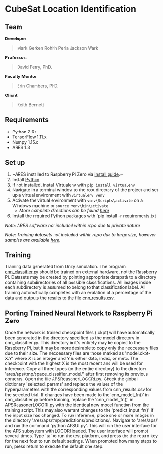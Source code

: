 # CubeSat Location Identification

## Team

**Developer**
> Mark Gerken
> Rohith Perla
> Jackson Wark


**Professor:**
> David Ferry, PhD.

**Faculty Mentor**
> Erin Chambers, PhD.

**Client**
> Keith Bennett

## Requirements
- Python 2.6+
- TensorFlow 1.11.x
- Numpy 1.15.x
- ARES 1.3

## Set up

1. ~ARES installed to Raspberry Pi Zero via [install guide](https://github.com/gerkenma/Position-Detection).~
2. Install [Python](https://www.python.org/downloads/)
3. If not installed, install Virtualenv with `pip install virtualenv`
4. Navigate in a terminal window to the root directory of the project and set up a virtual environment with `virtualenv venv`
5. Activate the virtual environment with `venv\Scripts\activate` on a Windows machine or `source venv\bin\activate`
	- *More complete directions can be found [here](https://virtualenv.pypa.io/en/stable/userguide/#activate-script)*
6. Install the required Python packages with `pip install -r requirements.txt

*Note: ARES software not included within repo due to private nature*

*Note: Training datasets not included within repo due to large size, however samples are available [here](https://github.com/gerkenma/Position-Detection/tree/master/training_data_generation/picture_examples).* 

## Training

Training data generated from Unity simulation. The program [cnn_classifier.py](https://github.com/gerkenma/Position-Detection/blob/master/cnn_files/cnn_classifier.py) should be trained on external hardware, not the Raspberry Pi. Datasets may be created by pointing appropriate datapath to a directory containing subdirectories of all possible classifications. All images inside each subdirectory is assumed to belong to that classification label. All training automatically completes with an evalation of a percentage of the data and outputs the results to the file [cnn_results.csv](https://github.com/gerkenma/Position-Detection/blob/master/cnn_files/cnn_results.csv).

## Porting Trained Neural Network to Raspberry Pi Zero

Once the network is trained checkpoint files (.ckpt) will have automatically been generated in the directory specified as the model directory in cnn_classifier.py. This directory in it's entirety may be copied to the Raspberry Pi, but it may be more desirable to copy only the neccessary files due to their size. The neccessary files are those marked as 'model.ckpt-X.Y' where X is an integer and Y is either data, index, or meta. The checkpoint with the highest X is the most recent and will be used for inference. Copy all three types (or the entire directory) to the directory 'ares/aps/tmp/space_classifier_model/' after first removing its previous contents. Open the file APSReasonerLOCORI.py. Check the global dictionary 'selected_params' and replace the values of the hyperparameters with the corresponding values from cnn_results.csv for the selected trial. If changes have been made to the 'cnn_model_fn()' in cnn_classifier.py before training, replace the 'cnn_model_fn()' in APSReasonerLOCORI.py with the identical new model function from the training script. This may also warrant changes to the 'predict_input_fn()' if the input size has changed. To run inference, place one or more images in the directory 'ares/aps/tmp/predictions/predictions/'. Navigate to 'ares/aps/' and run the command 'python APSUI.py'. This will run the user interface for the APS subsystem with LOCORI loaded. The user interface will prompt several times. Type 'ta' to run the test platform, and press the the return key for the next four to run default settings. When prompted how many steps to run, press return to execute the default one step. 
